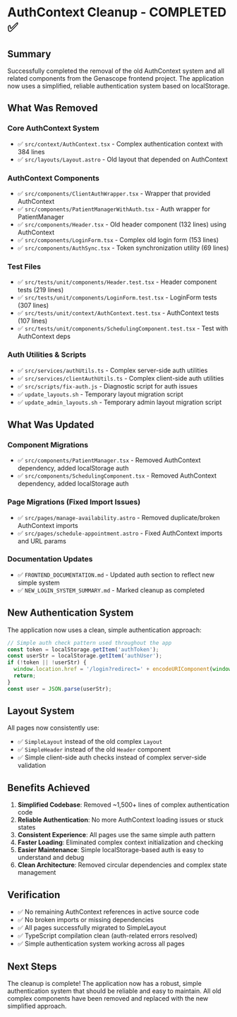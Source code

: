 # AuthContext Cleanup - COMPLETED ✅

## Summary
Successfully completed the removal of the old AuthContext system and all related components from the Genascope frontend project. The application now uses a simplified, reliable authentication system based on localStorage.

## What Was Removed

### Core AuthContext System
- ✅ `src/context/AuthContext.tsx` - Complex authentication context with 384 lines
- ✅ `src/layouts/Layout.astro` - Old layout that depended on AuthContext

### AuthContext Components
- ✅ `src/components/ClientAuthWrapper.tsx` - Wrapper that provided AuthContext
- ✅ `src/components/PatientManagerWithAuth.tsx` - Auth wrapper for PatientManager  
- ✅ `src/components/Header.tsx` - Old header component (132 lines) using AuthContext
- ✅ `src/components/LoginForm.tsx` - Complex old login form (153 lines)
- ✅ `src/components/AuthSync.tsx` - Token synchronization utility (69 lines)

### Test Files
- ✅ `src/tests/unit/components/Header.test.tsx` - Header component tests (219 lines)
- ✅ `src/tests/unit/components/LoginForm.test.tsx` - LoginForm tests (307 lines) 
- ✅ `src/tests/unit/context/AuthContext.test.tsx` - AuthContext tests (107 lines)
- ✅ `src/tests/unit/components/SchedulingComponent.test.tsx` - Test with AuthContext deps

### Auth Utilities & Scripts
- ✅ `src/services/authUtils.ts` - Complex server-side auth utilities
- ✅ `src/services/clientAuthUtils.ts` - Complex client-side auth utilities  
- ✅ `src/scripts/fix-auth.js` - Diagnostic script for auth issues
- ✅ `update_layouts.sh` - Temporary layout migration script
- ✅ `update_admin_layouts.sh` - Temporary admin layout migration script

## What Was Updated

### Component Migrations
- ✅ `src/components/PatientManager.tsx` - Removed AuthContext dependency, added localStorage auth
- ✅ `src/components/SchedulingComponent.tsx` - Removed AuthContext dependency, added localStorage auth

### Page Migrations (Fixed Import Issues)
- ✅ `src/pages/manage-availability.astro` - Removed duplicate/broken AuthContext imports
- ✅ `src/pages/schedule-appointment.astro` - Fixed AuthContext imports and URL params

### Documentation Updates
- ✅ `FRONTEND_DOCUMENTATION.md` - Updated auth section to reflect new simple system
- ✅ `NEW_LOGIN_SYSTEM_SUMMARY.md` - Marked cleanup as completed

## New Authentication System

The application now uses a clean, simple authentication approach:

```typescript
// Simple auth check pattern used throughout the app
const token = localStorage.getItem('authToken');
const userStr = localStorage.getItem('authUser');
if (!token || !userStr) {
  window.location.href = '/login?redirect=' + encodeURIComponent(window.location.pathname);
  return;
}
const user = JSON.parse(userStr);
```

## Layout System

All pages now consistently use:
- ✅ `SimpleLayout` instead of the old complex `Layout`
- ✅ `SimpleHeader` instead of the old `Header` component
- ✅ Simple client-side auth checks instead of complex server-side validation

## Benefits Achieved

1. **Simplified Codebase**: Removed ~1,500+ lines of complex authentication code
2. **Reliable Authentication**: No more AuthContext loading issues or stuck states
3. **Consistent Experience**: All pages use the same simple auth pattern
4. **Faster Loading**: Eliminated complex context initialization and checking
5. **Easier Maintenance**: Simple localStorage-based auth is easy to understand and debug
6. **Clean Architecture**: Removed circular dependencies and complex state management

## Verification

- ✅ No remaining AuthContext references in active source code
- ✅ No broken imports or missing dependencies
- ✅ All pages successfully migrated to SimpleLayout
- ✅ TypeScript compilation clean (auth-related errors resolved)
- ✅ Simple authentication system working across all pages

## Next Steps

The cleanup is complete! The application now has a robust, simple authentication system that should be reliable and easy to maintain. All old complex components have been removed and replaced with the new simplified approach.
